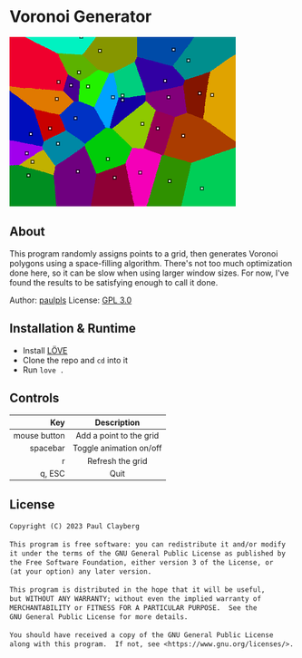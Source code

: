 # Voronoi Generator
![screenshot](screenshot.png)
  
  
## About
This program randomly assigns points to a grid, then generates Voronoi polygons using a space-filling algorithm. There's not too much optimization done here, so it can be slow when using larger window sizes. For now, I've found the results to be satisfying enough to call it done.
  
Author: [paulpls](https://github.com/paulpls)
License: [GPL 3.0](LICENSE.md)



## Installation & Runtime
- Install [LÖVE](https://www.love2d.org)
- Clone the repo and `cd` into it
- Run `love .`



## Controls
| Key                | Description                               |
|-------------------:|:-----------------------------------------:|
| mouse button       | Add a point to the grid                   |
| spacebar           | Toggle animation on/off                   |
| r                  | Refresh the grid                          |
| q, ESC             | Quit                                      |



## License
  
    Copyright (C) 2023 Paul Clayberg
    
    This program is free software: you can redistribute it and/or modify
    it under the terms of the GNU General Public License as published by
    the Free Software Foundation, either version 3 of the License, or
    (at your option) any later version.
    
    This program is distributed in the hope that it will be useful,
    but WITHOUT ANY WARRANTY; without even the implied warranty of
    MERCHANTABILITY or FITNESS FOR A PARTICULAR PURPOSE.  See the
    GNU General Public License for more details.
    
    You should have received a copy of the GNU General Public License
    along with this program.  If not, see <https://www.gnu.org/licenses/>.



